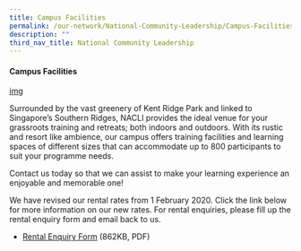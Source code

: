 ```yaml
---
title: Campus Facilities
permalink: /our-network/National-Community-Leadership/Campus-Facilities
description: ""
third_nav_title: National Community Leadership
---
```

#### Campus Facilities


[img](//)

Surrounded by the vast greenery of Kent Ridge Park and linked to Singapore’s Southern Ridges, NACLI provides the ideal venue for your grassroots training and retreats; both indoors and outdoors. With its rustic and resort like ambience, our campus offers training facilities and learning spaces of different sizes that can accommodate up to 800 participants to suit your programme needs. 

Contact us today so that we can assist to make your learning experience an enjoyable and memorable one!

We have revised our rental rates from 1 February 2020. Click the link below for more information on our new rates. For rental enquiries, please fill up the rental enquiry form and email back to us.

* [Rental Enquiry Form](//) (862KB, PDF)


